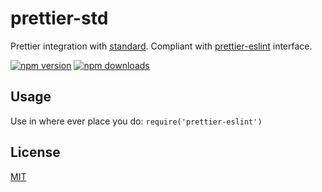 # prettier-std

Prettier integration with [standard][standard]. Compliant with [prettier-eslint][prettier-eslint] interface.

[![npm version](https://badge.fury.io/js/prettier-std.svg)](https://badge.fury.io/js/prettier-std)
[![npm downloads](https://img.shields.io/npm/dm/prettier-std.svg?style=flat-square)](https://www.npmjs.com/package/prettier-std)

## Usage
Use in where ever place you do: `require('prettier-eslint')`

## License

[MIT][mit-license]

[mit-license]:./LICENSE

[prettier-eslint]: https://github.com/prettier/prettier-eslint
[standard]: https://github.com/standard/standard
